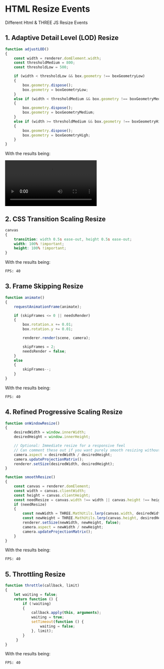 # HTML Resize Events

Different Html &amp; THREE JS Resize Events

## 1. Adaptive Detail Level (LOD) Resize

```js
function adjustLOD()
{
    const width = renderer.domElement.width;
    const thresholdMedium = 800;
    const thresholdLow = 500;

    if (width < thresholdLow && box.geometry !== boxGeometryLow)
    {
        box.geometry.dispose();
        box.geometry = boxGeometryLow;
    }
    else if (width < thresholdMedium && box.geometry !== boxGeometryMedium)
    {
        box.geometry.dispose();
        box.geometry = boxGeometryMedium;
    }
    else if (width >= thresholdMedium && box.geometry !== boxGeometryHigh)
    {
        box.geometry.dispose();
        box.geometry = boxGeometryHigh;
    }
}
```

With the results being:

![Image One](https://github.com/jaketgm/HTML-Resize-Events/blob/main/Fps-Result-LOD.mov)

## 2. CSS Transition Scaling Resize

```css
canvas 
{
    transition: width 0.5s ease-out, height 0.5s ease-out;
    width: 100% !important;
    height: 100% !important;
}
```

With the results being:

```bash
FPS: 40
```

## 3. Frame Skipping Resize

```js
function animate()
{
    requestAnimationFrame(animate);

    if (skipFrames <= 0 || needsRender)
    {
        box.rotation.x += 0.01;
        box.rotation.y += 0.01;

        renderer.render(scene, camera);

        skipFrames = 2;
        needsRender = false;
    }
    else 
    {
        skipFrames--;
    }
}
```

With the results being:

```bash
FPS: 40
```

## 4. Refined Progressive Scaling Resize

```js
function onWindowResize() 
{
    desiredWidth = window.innerWidth;
    desiredHeight = window.innerHeight;

    // Optional: Immediate resize for a responsive feel
    // Can comment these out if you want purely smooth resizing without immediate adjustment
    camera.aspect = desiredWidth / desiredHeight;
    camera.updateProjectionMatrix();
    renderer.setSize(desiredWidth, desiredHeight);
}

function smoothResize() 
{
    const canvas = renderer.domElement;
    const width = canvas.clientWidth;
    const height = canvas.clientHeight;
    const needResize = canvas.width !== width || canvas.height !== height;
    if (needResize) 
    {
        const newWidth = THREE.MathUtils.lerp(canvas.width, desiredWidth, 0.05);
        const newHeight = THREE.MathUtils.lerp(canvas.height, desiredHeight, 0.05);
        renderer.setSize(newWidth, newHeight, false);
        camera.aspect = newWidth / newHeight;
        camera.updateProjectionMatrix();
    }
}
```

With the results being:

```bash
FPS: 40
```

## 5. Throttling Resize

```js
function throttle(callback, limit) 
{
    let waiting = false;
    return function () {
        if (!waiting) 
        {
            callback.apply(this, arguments);
            waiting = true;
            setTimeout(function () {
                waiting = false;
            }, limit);
        }
     }
}
```

With the results being:

```bash
FPS: 40
```
